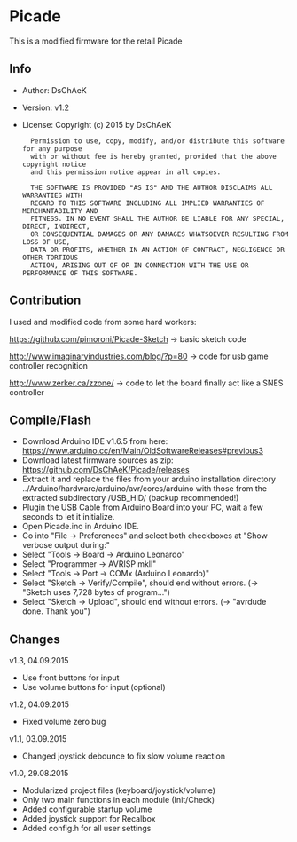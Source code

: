 # Picade
This is a modified firmware for the retail Picade
 
## Info
* Author:        DsChAeK

* Version:       v1.2

* License:     Copyright (c) 2015 by DsChAeK

        Permission to use, copy, modify, and/or distribute this software for any purpose
        with or without fee is hereby granted, provided that the above copyright notice
        and this permission notice appear in all copies.
                
        THE SOFTWARE IS PROVIDED "AS IS" AND THE AUTHOR DISCLAIMS ALL WARRANTIES WITH
        REGARD TO THIS SOFTWARE INCLUDING ALL IMPLIED WARRANTIES OF MERCHANTABILITY AND
        FITNESS. IN NO EVENT SHALL THE AUTHOR BE LIABLE FOR ANY SPECIAL, DIRECT, INDIRECT,
        OR CONSEQUENTIAL DAMAGES OR ANY DAMAGES WHATSOEVER RESULTING FROM LOSS OF USE,
        DATA OR PROFITS, WHETHER IN AN ACTION OF CONTRACT, NEGLIGENCE OR OTHER TORTIOUS
        ACTION, ARISING OUT OF OR IN CONNECTION WITH THE USE OR PERFORMANCE OF THIS SOFTWARE.

## Contribution
I used and modified code from some hard workers:

https://github.com/pimoroni/Picade-Sketch
-> basic sketch code

http://www.imaginaryindustries.com/blog/?p=80
-> code for usb game controller recognition    

http://www.zerker.ca/zzone/
-> code to let the board finally act like a SNES controller

## Compile/Flash

* Download Arduino IDE v1.6.5 from here: https://www.arduino.cc/en/Main/OldSoftwareReleases#previous3
* Download latest firmware sources as zip: https://github.com/DsChAeK/Picade/releases
* Extract it and replace the files from your arduino installation directory ../Arduino/hardware/arduino/avr/cores/arduino
  with those from the extracted subdirectory /USB_HID/ (backup recommended!)
* Plugin the USB Cable from Arduino Board into your PC, wait a few seconds to let it initialize.
* Open Picade.ino in Arduino IDE.
* Go into "File -> Preferences" and select both checkboxes at "Show verbose output during:"
* Select "Tools -> Board -> Arduino Leonardo"
* Select "Programmer -> AVRISP mkll"
* Select "Tools -> Port -> COMx (Arduino Leonardo)"
* Select "Sketch -> Verify/Compile", should end without errors. (-> "Sketch uses 7,728 bytes of program...")
* Select "Sketch -> Upload", should end without errors. (-> "avrdude done. Thank you")


## Changes
v1.3, 04.09.2015
* Use front buttons for input
* Use volume buttons for input (optional)

v1.2, 04.09.2015
* Fixed volume zero bug

v1.1, 03.09.2015
* Changed joystick debounce to fix slow volume reaction

v1.0, 29.08.2015
* Modularized project files (keyboard/joystick/volume)
* Only two main functions in each module (Init/Check)
* Added configurable startup volume
* Added joystick support for Recalbox
* Added config.h for all user settings
